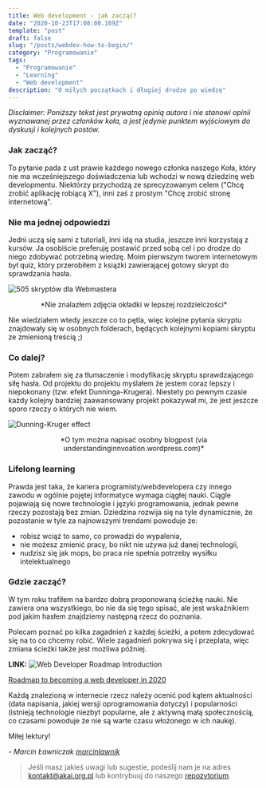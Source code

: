 ```yaml
---
title: Web development - jak zacząć?
date: "2020-10-23T17:08:00.169Z"
template: "post"
draft: false
slug: "/posts/webdev-how-to-begin/"
category: "Programowanie"
tags:
  - "Programowanie"
  - "Learning"
  - "Web development"
description: "O miłych początkach i długiej drodze po wiedzę"
---
```


*Disclaimer: Poniższy tekst jest prywatną opinią autora i nie stanowi opinii wyznawanej przez
członków koła, a jest jedynie punktem wyjściowym do dyskusji i kolejnych postów.*


### Jak zacząć?
To pytanie pada z ust prawie każdego nowego członka naszego Koła,
który nie ma wcześniejszego doświadczenia lub wchodzi w nową dziedzinę
web developmentu. Niektórzy przychodzą ze sprecyzowanym celem ("Chcę zrobić aplikację robiącą X"),
inni zaś z prostym "Chcę zrobić stronę internetową". 


### Nie ma jednej odpowiedzi

Jedni uczą się sami z tutoriali, inni idą na studia, jeszcze inni korzystają z kursów.
Ja osobiście preferuję postawić przed sobą cel i po drodze do niego zdobywać potrzebną
wiedzę. Moim pierwszym tworem internetowym był quiz, który przerobiłem z książki zawierającej gotowy
skrypt do sprawdzania hasła.

![505 skryptów dla Webmastera](/media/505web.jpg)
<center>*Nie znalazłem zdjęcia okładki w lepszej rozdzielczości*</center>

Nie wiedziałem wtedy jeszcze co to pętla, więc kolejne pytania skryptu znajdowały się w osobnych folderach,
będących kolejnymi kopiami skryptu ze zmienioną treścią ;)

### Co dalej?

Potem zabrałem się za tłumaczenie i modyfikację skryptu sprawdzającego siłę hasła.
Od projektu do projektu myślałem że jestem coraz lepszy i niepokonany (tzw. efekt Dunninga-Krugera).
Niestety po pewnym czasie każdy kolejny bardziej zaawansowany projekt pokazywał mi,
że jest jeszcze sporo rzeczy o których nie wiem.

![Dunning-Kruger effect](/media/dunning-kruger.jpg)
<center>*O tym można napisać osobny blogpost (via understandinginnvoation.wordpress.com)*</center>

### Lifelong learning

Prawda jest taka, że kariera programisty/webdevelopera czy innego zawodu w ogólnie pojętej informatyce
wymaga ciągłej nauki. Ciągle pojawiają się nowe technologie i języki programowania, jednak pewne rzeczy pozostają bez zmian.
Dziedzina rozwija się na tyle dynamicznie, że pozostanie w tyle za najnowszymi trendami powoduje że:
 - robisz wciąż to samo, co prowadzi do wypalenia,
 - nie możesz zmienić pracy, bo nikt nie używa już danej technologii,
 - nudzisz się jak mops, bo praca nie spełnia potrzeby wysiłku intelektualnego

### Gdzie zacząć?
W tym roku trafiłem na bardzo dobrą proponowaną ścieżkę nauki.
Nie zawiera ona wszystkiego, bo nie da się tego spisać, ale jest wskaźnikiem pod jakim
hasłem znajdziemy następną rzecz do poznania.

Polecam poznać po kilka zagadnień z każdej ścieżki, a potem zdecydować się na to co chcemy robić.
Wiele zagadnień pokrywa się i przeplata, więc zmiana ścieżki także jest możliwa później.

__LINK:__ ![Web Developer Roadmap Introduction](/media/intro-webdev.png)

[Roadmap to becoming a web developer in 2020](https://github.com/kamranahmedse/developer-roadmap)


Każdą znalezioną w internecie rzecz należy ocenić pod kątem aktualności (data napisania, jakiej wersji oprogramowania dotyczy)
i popularności (istnieją technologie niezbyt popularne, ale z aktywną małą społecznością, co czasami powoduje że nie są warte czasu włożonego w ich naukę).


Miłej lektury!



*- Marcin Ławniczak [marcinlawnik](https://github/com/marcinlawnik)*

> Jeśli masz jakieś uwagi lub sugestie, podeślij nam je na adres [kontakt@akai.org.pl](mailto:kontakt@akai.org.pl) lub kontrybuuj do naszego [repozytorium](https://github.com/akai-org/blog).
